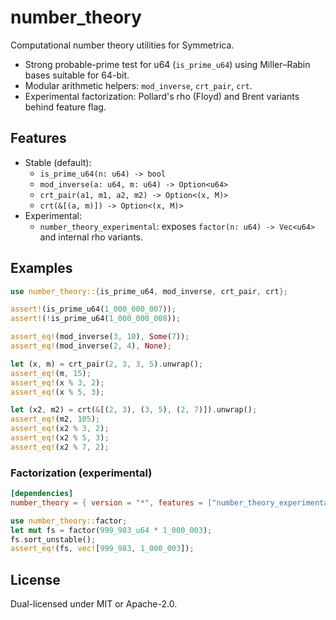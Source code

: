 # number_theory

Computational number theory utilities for Symmetrica.

- Strong probable-prime test for u64 (`is_prime_u64`) using Miller–Rabin bases suitable for 64-bit.
- Modular arithmetic helpers: `mod_inverse`, `crt_pair`, `crt`.
- Experimental factorization: Pollard's rho (Floyd) and Brent variants behind feature flag.

## Features

- Stable (default):
  - `is_prime_u64(n: u64) -> bool`
  - `mod_inverse(a: u64, m: u64) -> Option<u64>`
  - `crt_pair(a1, m1, a2, m2) -> Option<(x, M)>`
  - `crt(&[(a, m)]) -> Option<(x, M)>`
- Experimental:
  - `number_theory_experimental`: exposes `factor(n: u64) -> Vec<u64>` and internal rho variants.

## Examples

```rust
use number_theory::{is_prime_u64, mod_inverse, crt_pair, crt};

assert!(is_prime_u64(1_000_000_007));
assert!(!is_prime_u64(1_000_000_008));

assert_eq!(mod_inverse(3, 10), Some(7));
assert_eq!(mod_inverse(2, 4), None);

let (x, m) = crt_pair(2, 3, 3, 5).unwrap();
assert_eq!(m, 15);
assert_eq!(x % 3, 2);
assert_eq!(x % 5, 3);

let (x2, m2) = crt(&[(2, 3), (3, 5), (2, 7)]).unwrap();
assert_eq!(m2, 105);
assert_eq!(x2 % 3, 2);
assert_eq!(x2 % 5, 3);
assert_eq!(x2 % 7, 2);
```

### Factorization (experimental)

```toml
[dependencies]
number_theory = { version = "*", features = ["number_theory_experimental"] }
```

```rust
use number_theory::factor;
let mut fs = factor(999_983_u64 * 1_000_003);
fs.sort_unstable();
assert_eq!(fs, vec![999_983, 1_000_003]);
```

## License

Dual-licensed under MIT or Apache-2.0.
